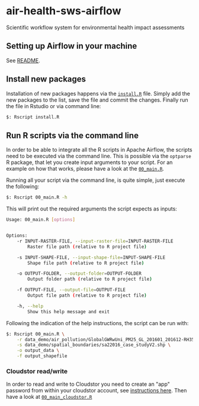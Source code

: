 # air-health-sws-airflow
Scientific workflow system for environmental health impact assessments 

## Setting up Airflow in your machine

See [README](../air-flow-local-test/README.md).

## Install new packages

Installation of new packages happens via the [`install.R`](./test_scripts/install.R) file. Simply add the new packages to the list, save the file and commit the changes. Finally run the file in Rstudio or via command line:

```bash
$: Rscript install.R
```

## Run R scripts via the command line

In order to be able to integrate all the R scripts in Apache Airflow, the scripts need to be executed via the command line. This is possible via the `optparse` R package, that let you create input arguments to your script. For an example on how that works, please have a look at the [`00_main.R`](./test_scripts/00_main.R).


Running all your script via the command line, is quite simple, just execute the following:

```bash
$: Rscript 00_main.R -h
```

This will print out the required arguments the script expects as inputs:

```bash
Usage: 00_main.R [options]


Options:
    -r INPUT-RASTER-FILE, --input-raster-file=INPUT-RASTER-FILE
        Raster file path (relative to R project file)

    -s INPUT-SHAPE-FILE, --input-shape-file=INPUT-SHAPE-FILE
        Shape file path (relative to R project file)

    -o OUTPUT-FOLDER, --output-folder=OUTPUT-FOLDER
        Output folder path (relative to R project file)

    -f OUTPUT-FILE, --output-file=OUTPUT-FILE
        Output file path (relative to R project file)

    -h, --help
        Show this help message and exit
```

Following the indication of the help instructions, the script can be run with:

```bash
$: Rscript 00_main.R \
    -r data_demo/air_pollution/GlobalGWRwUni_PM25_GL_201601_201612-RH35-NoNegs_AUS_20180618.tif \
    -s data_demo/spatial_boundaries/sa22016_case_studyV2.shp \
    -o output_data \
    -f output_shapefile
```

### Cloudstor read/write

In order to read and write to Cloudstor you need to create an "app" password from within your cloudstor account, see [instructions here](https://support.aarnet.edu.au/hc/en-us/articles/236034707-How-do-I-manage-change-my-passwords-). Then have a look at [`00_main_cloudstor.R`](./test_scripts/00_main_cloudstor.R)
